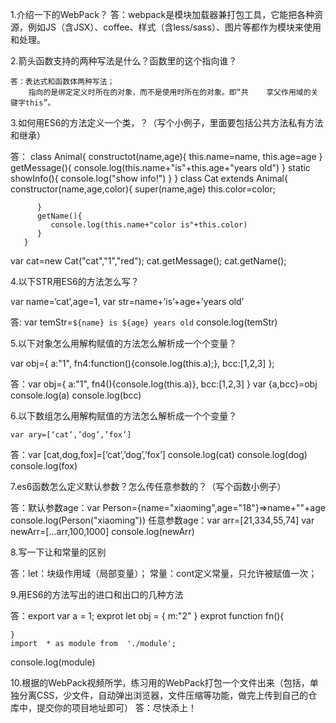 ﻿1.介绍一下的WebPack？
答：webpack是模块加载器兼打包工具，它能把各种资源，例如JS（含JSX）、coffee、样式（含less/sass）、图片等都作为模块来使用和处理。

2.箭头函数支持的两种写法是什么？函数里的这个指向谁？

    答：表达式和函数体两种写法；
        指向的是绑定定义时所在的对象，而不是使用时所在的对象。即“共    享父作用域的关键字this”。

3.如何用ES6的方法定义一个类，？（写个小例子，里面要包括公共方法私有方法和继承）

答： class Animal{
        constructot(name,age){
              this.name=name,
              this.age=age
         }
        getMessage(){
           console.log(this.name+"is"+this.age+"years old")
         }
        static showInfo(){
           console.log("show info!")
         }
       }
     class Cat extends Animal{
         constructor(name,age,color){
            super(name,age)
              this.color=color;

          }
          getName(){
             console.log(this.name+"color is"+this.color)
          }
       }
var cat=new Cat("cat","1","red");
cat.getMessage();
cat.getName();

4.以下STR用ES6的方法怎么写？

var name=‘cat’,age=1,
var str=name+’is’+age+’years old’

答: var temStr=`${name} is ${age} years old`
    console.log(temStr)

5.以下对象怎么用解构赋值的方法怎么解析成一个个变量？

var obj={
    a:"1",
    fn4:function(){console.log(this.a);},
    bcc:[1,2,3]
};

答：var obj={
        a:"1",
        fn4(){console.log(this.a)},
        bcc:[1,2,3]
}
    var {a,bcc}=obj
console.log(a)
console.log(bcc)

6.以下数组怎么用解构赋值的方法怎么解析成一个个变量？

    var ary=[‘cat’,’dog’,’fox’]

答：var [cat,dog,fox]=[‘cat’,’dog’,’fox’]
     console.log(cat)
     console.log(dog)
     console.log(fox)

7.es6函数怎么定义默认参数？怎么传任意参数的？（写个函数小例子）

答：默认参数age：var Person={name="xiaoming",age="18"}=>name+""+age
                 console.log(Person("xiaoming"))
    任意参数age：var arr=[21,334,55,74]
                 var newArr=[...arr,100,1000]
                 console.log(newArr)

8.写一下让和常量的区别

答：let：块级作用域（局部变量）；
    常量：cont定义常量，只允许被赋值一次；

9.用ES6的方法写出的进口和出口的几种方法

答：export var a = 1;
    exprot let obj = {
        m:"2"
    }
    exprot function fn(){
        
    }
    import  * as module from  './module';
   console.log(module)

10.根据的WebPack视频所学，练习用的WebPack打包一个文件出来（包括，单独分离CSS，少文件，自动弹出浏览器，文件压缩等功能，做完上传到自己的仓库中，提交你的项目地址即可）
答：尽快添上！
